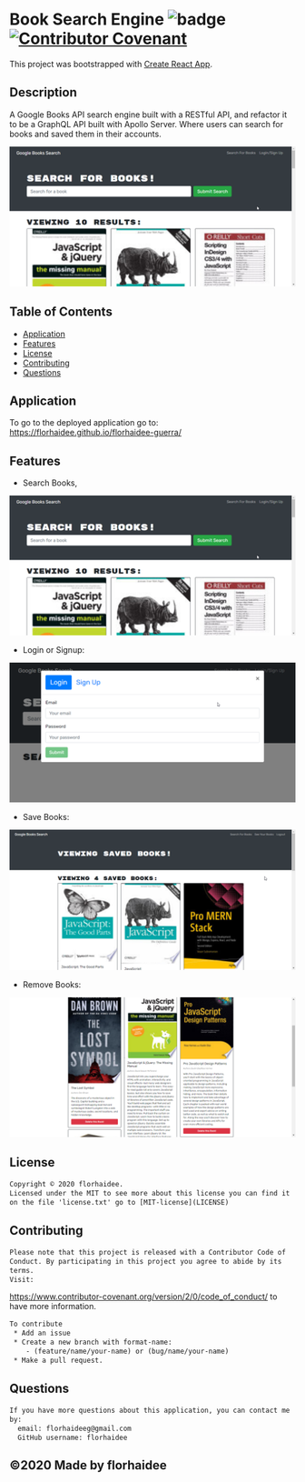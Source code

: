 # Book Search Engine ![badge](https://img.shields.io/badge/license-MIT-blue) [![Contributor Covenant](https://img.shields.io/badge/Contributor%20Covenant-v2.0%20adopted-ff69b4.svg)](code_of_conduct.md)

This project was bootstrapped with [Create React App](https://github.com/facebook/create-react-app).
 
  ## Description 

  A Google Books API search engine built with a RESTful API, and refactor it to be a GraphQL API built with Apollo Server.
  Where users can search for books and saved them in their accounts.
  
  ![Main page](./client/public/assets/images/main-page.png)

  ## Table of Contents 
  * [Application](#Application)
  * [Features](#Features)
  * [License](#license)
  * [Contributing](#contributing)
  * [Questions](#questions)
  

  ## Application

  To go to the deployed application go to:
https://florhaidee.github.io/florhaidee-guerra/

  ## Features

  * Search Books, 

![main page](./client/public/assets/images/main-page.png)

* Login or Signup:

![login or signup](./client/public/assets/images/sign-up.png)

* Save Books:

![save a book](./client/public/assets/images/saved-books.png)

* Remove Books:

![remove book](./client/public/assets/images/remove-book.png)

  ## License

    Copyright © 2020 florhaidee. 
    Licensed under the MIT to see more about this license you can find it on the file 'license.txt' go to [MIT-license](LICENSE) 


  ## Contributing 

    Please note that this project is released with a Contributor Code of Conduct. By participating in this project you agree to abide by its terms.
    Visit:
https://www.contributor-covenant.org/version/2/0/code_of_conduct/ to have more information.

    To contribute 
     * Add an issue
     * Create a new branch with format-name: 
        - (feature/name/your-name) or (bug/name/your-name) 
     * Make a pull request.

  ## Questions

    If you have more questions about this application, you can contact me by:
      email: florhaideeg@gmail.com
      GitHub username: florhaidee


  ## ©️2020  Made by florhaidee